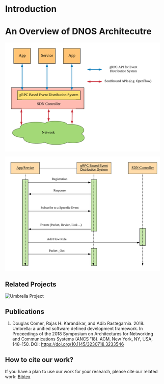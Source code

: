 # Introduction 


# An Overview of DNOS Architecutre 

![DNOS Architecture](dnos_architecture.png)

![External Event Processing Using GRPC and Flow Rule Installation Sequence Diagram](dnos_grpc_protocol.png)


## Related Projects

![Umbrella Project](https://github.com/umbrella-project/umbrella)





## Publications

1. Douglas Comer, Rajas H. Karandikar, and Adib Rastegarnia. 2018. Umbrella: a unified software defined development framework. In Proceedings of the 2018 Symposium on Architectures for Networking and Communications Systems (ANCS '18). ACM, New York, NY, USA, 148-150. DOI: https://doi.org/10.1145/3230718.3233546 

## How to cite our work?

If you have a plan to use our work for your research, please cite our related work: [Bibtex](https://dl.acm.org/citation.cfm?id=3233546)
